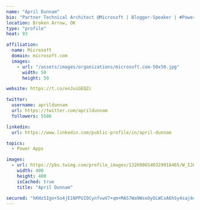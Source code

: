 ```yaml
---
name: "April Dunnam"
bio: "Partner Technical Architect @Microsoft | Blogger-Speaker | #PowerApps, #PowerAutomate, #Office365, #SharePoint | #WIT | #Karaoke Queen"
location: Broken Arrow, OK
type: "profile"
heat: 93

affiliation:
  name: Microsoft
  domain: microsoft.com
  images:
    - url: "/assets/images/organizations/microsoft.com-50x50.jpg"
      width: 50
      height: 50

website: https://t.co/enJuiGEQZc

twitter:
  username: aprildunnam
  url: https://twitter.com/aprildunnam
  followers: 5586

linkedin:
  url: https://www.linkedin.com/public-profile/in/april-dunnam

topics:
  - Power Apps

images:
  - url: https://pbs.twimg.com/profile_images/1326986540329918465/W_IJ6Ih2_400x400.jpg
    width: 400
    height: 400
    isCached: true
    title: "April Dunnam"

secured: "hKHz5Igo+5o4jE1NPPUI0CynfvwV7+qm+MAS7Wa9WsoOyDLWCxA6hSy4saj4dAGBbBEpigBpfUOpHC+O6jV/pI2ZGoy/8zp9JEysRMXMhP9i04TX0iUdMGQUKBiWjPkl7IB5f9ich7KCmNYc2FJnDiGpdjz8AWdTzzDKzie9FGbjOLRo1tEpa/KtklMPsJMiq+B/4vxVMRxj6kGMhmf18/FlbKOlY+1Qd+GejvcfqIOcl23rjxKL0ZN9nIBA9IKyhB4PHgI715Fuz2GMNgVZBzfJFD+bR4LdpeH3WU1Hf+Cuc3ItrTNfA2h60cQxbm4yvlBrr4TDZB7FIZ/y5Oea7eEEZX52ISgK8AvFJ4SRKxreG4Q6ydpGZi0tQlFDYdRIU3iXTBoBWPbfYy6+k9qrug==;lQBg83nqTsV/lrdNAIHAFQ=="
---
```


